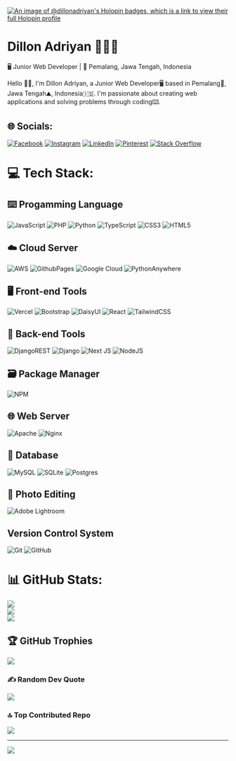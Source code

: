 [![An image of @dillonadriyan's Holopin badges, which is a link to view their full Holopin profile](https://holopin.me/dillonadriyan)](https://holopin.io/@dillonadriyan)
# Dillon Adriyan 🙆🏻‍♂️
🖥️ Junior Web Developer | 🚩 Pemalang, Jawa Tengah, Indonesia


Hello 👋🏻, I'm Dillon Adriyan, a Junior Web Developer🖥️ based in Pemalang🚩, Jawa Tengah⛰️, Indonesia🇮🇩. I'm passionate about creating web applications and solving problems through coding⌨️.

## 🌐 Socials:
[![Facebook](https://img.shields.io/badge/Facebook-%231877F2.svg?logo=Facebook&logoColor=white)](https://facebook.com/di.lon.7330) [![Instagram](https://img.shields.io/badge/Instagram-%23E4405F.svg?logo=Instagram&logoColor=white)](https://instagram.com/dllnadryn) [![LinkedIn](https://img.shields.io/badge/LinkedIn-%230077B5.svg?logo=linkedin&logoColor=white)](https://linkedin.com/in/dillon-adriyan-8111b3310) [![Pinterest](https://img.shields.io/badge/Pinterest-%23E60023.svg?logo=Pinterest&logoColor=white)](https://pinterest.com/DillonAdriyan) [![Stack Overflow](https://img.shields.io/badge/-Stackoverflow-FE7A16?logo=stack-overflow&logoColor=white)](https://stackoverflow.com/users/DillonAdriyan) 

# 💻 Tech Stack:
## ⌨️ Progamming Language 
![JavaScript](https://img.shields.io/badge/javascript-%23323330.svg?style=for-the-badge&logo=javascript&logoColor=%23F7DF1E) ![PHP](https://img.shields.io/badge/php-%23777BB4.svg?style=for-the-badge&logo=php&logoColor=white) ![Python](https://img.shields.io/badge/python-3670A0?style=for-the-badge&logo=python&logoColor=ffdd54) ![TypeScript](https://img.shields.io/badge/typescript-%23007ACC.svg?style=for-the-badge&logo=typescript&logoColor=white) ![CSS3](https://img.shields.io/badge/css3-%231572B6.svg?style=for-the-badge&logo=css3&logoColor=white) ![HTML5](https://img.shields.io/badge/html5-%23E34F26.svg?style=for-the-badge&logo=html5&logoColor=white)
## ☁️ Cloud Server
![AWS](https://img.shields.io/badge/AWS-%23FF9900.svg?style=for-the-badge&logo=amazon-aws&logoColor=white) ![GithubPages](https://img.shields.io/badge/github%20pages-121013?style=for-the-badge&logo=github&logoColor=white) ![Google Cloud](https://img.shields.io/badge/GoogleCloud-%234285F4.svg?style=for-the-badge&logo=google-cloud&logoColor=white) ![PythonAnywhere](https://img.shields.io/badge/pythonanywhere-%232F9FD7.svg?style=for-the-badge&logo=pythonanywhere&logoColor=151515) 
## 🖥️ Front-end Tools
![Vercel](https://img.shields.io/badge/vercel-%23000000.svg?style=for-the-badge&logo=vercel&logoColor=white) ![Bootstrap](https://img.shields.io/badge/bootstrap-%238511FA.svg?style=for-the-badge&logo=bootstrap&logoColor=white) ![DaisyUI](https://img.shields.io/badge/daisyui-5A0EF8?style=for-the-badge&logo=daisyui&logoColor=white) ![React](https://img.shields.io/badge/react-%2320232a.svg?style=for-the-badge&logo=react&logoColor=%2361DAFB) ![TailwindCSS](https://img.shields.io/badge/tailwindcss-%2338B2AC.svg?style=for-the-badge&logo=tailwind-css&logoColor=white)
## 🧱 Back-end Tools
![DjangoREST](https://img.shields.io/badge/DJANGO-REST-ff1709?style=for-the-badge&logo=django&logoColor=white&color=ff1709&labelColor=gray) ![Django](https://img.shields.io/badge/django-%23092E20.svg?style=for-the-badge&logo=django&logoColor=white) ![Next JS](https://img.shields.io/badge/Next-black?style=for-the-badge&logo=next.js&logoColor=white) ![NodeJS](https://img.shields.io/badge/node.js-6DA55F?style=for-the-badge&logo=node.js&logoColor=white) 
## 🗃️ Package Manager
![NPM](https://img.shields.io/badge/NPM-%23CB3837.svg?style=for-the-badge&logo=npm&logoColor=white) 
## 🌐 Web Server
![Apache](https://img.shields.io/badge/apache-%23D42029.svg?style=for-the-badge&logo=apache&logoColor=white) ![Nginx](https://img.shields.io/badge/nginx-%23009639.svg?style=for-the-badge&logo=nginx&logoColor=white) 
## 💾 Database
![MySQL](https://img.shields.io/badge/mysql-4479A1.svg?style=for-the-badge&logo=mysql&logoColor=white) ![SQLite](https://img.shields.io/badge/sqlite-%2307405e.svg?style=for-the-badge&logo=sqlite&logoColor=white) ![Postgres](https://img.shields.io/badge/postgres-%23316192.svg?style=for-the-badge&logo=postgresql&logoColor=white) 
## 🌇 Photo Editing
![Adobe Lightroom](https://img.shields.io/badge/Adobe%20Lightroom-31A8FF.svg?style=for-the-badge&logo=Adobe%20Lightroom&logoColor=white)
## Version Control System
![Git](https://img.shields.io/badge/git-%23F05033.svg?style=for-the-badge&logo=git&logoColor=white) ![GitHub](https://img.shields.io/badge/github-%23121011.svg?style=for-the-badge&logo=github&logoColor=white)
# 📊 GitHub Stats:
![](https://github-readme-stats.vercel.app/api?username=DillonAdriyan&theme=dark&hide_border=false&include_all_commits=false&count_private=false)<br/>
![](https://github-readme-streak-stats.herokuapp.com/?user=DillonAdriyan&theme=dark&hide_border=false)<br/>
![](https://github-readme-stats.vercel.app/api/top-langs/?username=DillonAdriyan&theme=dark&hide_border=false&include_all_commits=false&count_private=false&layout=compact)

## 🏆 GitHub Trophies
![](https://github-profile-trophy.vercel.app/?username=DillonAdriyan&theme=radical&no-frame=false&no-bg=false&margin-w=4)

### ✍️ Random Dev Quote
![](https://quotes-github-readme.vercel.app/api?type=horizontal&theme=tokyonight)

### 🔝 Top Contributed Repo
![](https://github-contributor-stats.vercel.app/api?username=DillonAdriyan&limit=5&theme=midnight-purple&combine_all_yearly_contributions=true)

---
[![](https://visitcount.itsvg.in/api?id=DillonAdriyan&icon=5&color=8)](https://visitcount.itsvg.in)

<!-- Proudly created with GPRM ( https://gprm.itsvg.in ) -->

